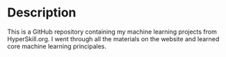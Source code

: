 # Description
This is a GitHub repository containing my machine learning projects from HyperSkill.org. I went through all the materials on the website and learned core machine learning principales.
